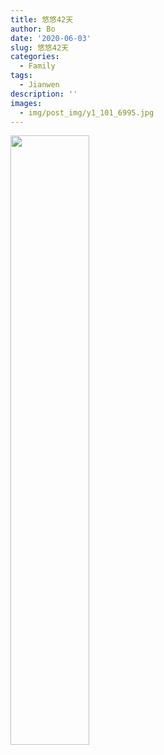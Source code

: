 ```yaml
---
title: 悠悠42天
author: Bo
date: '2020-06-03'
slug: 悠悠42天
categories:
  - Family
tags:
  - Jianwen
description: ''
images:
  - img/post_img/y1_101_6995.jpg
---
```


<img src="/img/post_img/y1_101_6995.jpg" alt="" width="50%"/>
